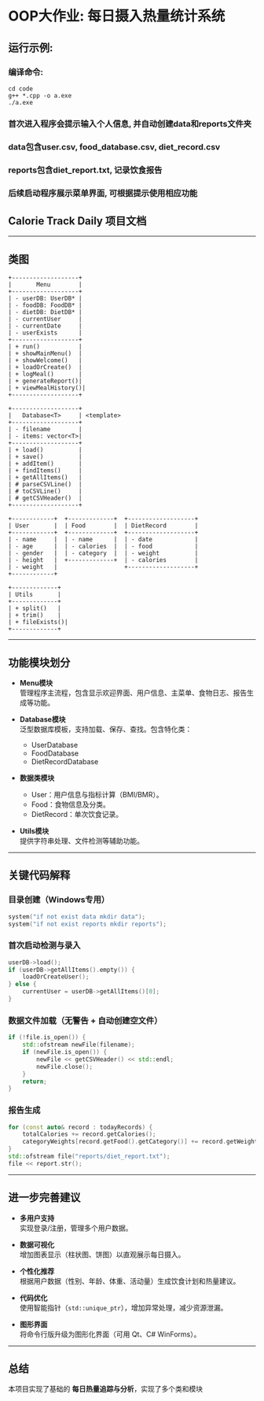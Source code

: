 # OOP大作业: 每日摄入热量统计系统

## 运行示例: 
### 编译命令: 
```    
cd code 
g++ *.cpp -o a.exe
./a.exe
```
###          首次进入程序会提示输入个人信息, 并自动创建data和reports文件夹
###          data包含user.csv, food_database.csv, diet_record.csv
###          reports包含diet_report.txt, 记录饮食报告
###          后续启动程序展示菜单界面, 可根据提示使用相应功能



## Calorie Track Daily 项目文档

---

## 类图

```plaintext
+-------------------+
|       Menu        |
+-------------------+
| - userDB: UserDB* |
| - foodDB: FoodDB* |
| - dietDB: DietDB* |
| - currentUser     |
| - currentDate     |
| - userExists      |
+-------------------+
| + run()           |
| + showMainMenu()  |
| + showWelcome()   |
| + loadOrCreate()  |
| + logMeal()       |
| + generateReport()|
| + viewMealHistory()|
+-------------------+

+-------------------+
|   Database<T>     | <template>
+-------------------+
| - filename        |
| - items: vector<T>|
+-------------------+
| + load()          |
| + save()          |
| + addItem()       |
| + findItems()     |
| + getAllItems()   |
| # parseCSVLine()  |
| # toCSVLine()     |
| # getCSVHeader()  |
+-------------------+

+------------+  +-------------+  +-------------------+
| User       |  | Food        |  | DietRecord        |
+------------+  +-------------+  +-------------------+
| - name     |  | - name      |  | - date            |
| - age      |  | - calories  |  | - food            |
| - gender   |  | - category  |  | - weight          |
| - height   |  +-------------+  | - calories        |
| - weight   |                   +-------------------+
+------------+

+-------------+
| Utils       |
+-------------+
| + split()   |
| + trim()    |
| + fileExists()|
+-------------+
```

---

## 功能模块划分

- **Menu模块**  
  管理程序主流程，包含显示欢迎界面、用户信息、主菜单、食物日志、报告生成等功能。

- **Database模块**  
  泛型数据库模板，支持加载、保存、查找。包含特化类：  
  - UserDatabase  
  - FoodDatabase  
  - DietRecordDatabase  

- **数据类模块**  
  - User：用户信息与指标计算（BMI/BMR）。  
  - Food：食物信息及分类。  
  - DietRecord：单次饮食记录。  

- **Utils模块**  
  提供字符串处理、文件检测等辅助功能。

---

## 关键代码解释

### 目录创建（Windows专用）

```cpp
system("if not exist data mkdir data");
system("if not exist reports mkdir reports");
```

### 首次启动检测与录入
```cpp
userDB->load();
if (userDB->getAllItems().empty()) {
    loadOrCreateUser();
} else {
    currentUser = userDB->getAllItems()[0];
}
```

### 数据文件加载（无警告 + 自动创建空文件）
```cpp
if (!file.is_open()) {
    std::ofstream newFile(filename);
    if (newFile.is_open()) {
        newFile << getCSVHeader() << std::endl;
        newFile.close();
    }
    return;
}
```

### 报告生成
```cpp
for (const auto& record : todayRecords) {
    totalCalories += record.getCalories();
    categoryWeights[record.getFood().getCategory()] += record.getWeight();
}
std::ofstream file("reports/diet_report.txt");
file << report.str();
```

---

## 进一步完善建议

- **多用户支持**  
  实现登录/注册，管理多个用户数据。

- **数据可视化**  
  增加图表显示（柱状图、饼图）以直观展示每日摄入。

- **个性化推荐**  
  根据用户数据（性别、年龄、体重、活动量）生成饮食计划和热量建议。

- **代码优化**  
  使用智能指针（`std::unique_ptr`），增加异常处理，减少资源泄漏。

- **图形界面**  
  将命令行版升级为图形化界面（可用 Qt、C# WinForms）。

---

## 总结
本项目实现了基础的 **每日热量追踪与分析**，实现了多个类和模块
